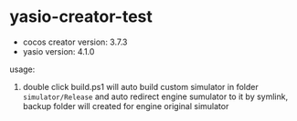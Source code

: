 # yasio-creator-test

- cocos creator version: 3.7.3
- yasio version: 4.1.0

usage: 

1. double click build.ps1 will auto build custom simulator in folder `simulator/Release` and auto redirect engine sumulator to it by symlink, backup folder will created for engine original simulator
